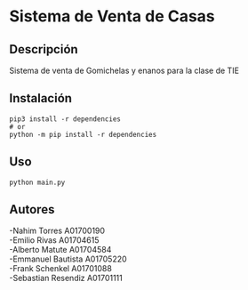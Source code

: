 # Sistema de Venta de Casas

## Descripción

Sistema de venta de Gomichelas y enanos para la clase de TIE

## Instalación

```shell
pip3 install -r dependencies
# or
python -m pip install -r dependencies
```

## Uso

```shell
python main.py
```

## Autores

-Nahim Torres A01700190\
-Emilio Rivas A01704615\
-Alberto Matute A01704584\
-Emmanuel Bautista A01705220\
-Frank Schenkel A01701088\
-Sebastian Resendiz A01701111
